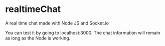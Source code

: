 # realtimeChat
A real time chat made with Node JS and Socket.io


You can test it by going to localhost:3000. The chat information will remain as long as the Node is working.
